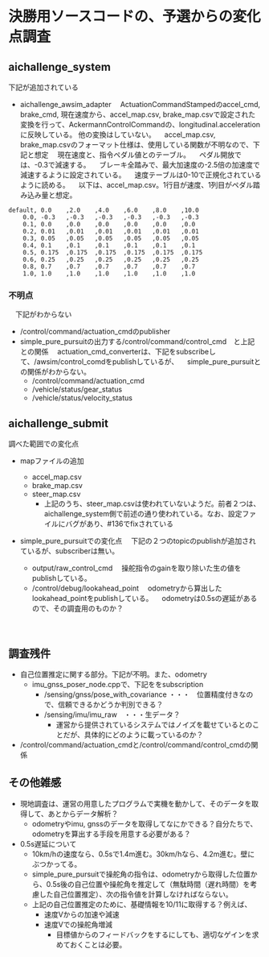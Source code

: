 # 決勝用ソースコードの、予選からの変化点調査

## aichallenge_system
下記が追加されている
- aichallenge_awsim_adapter
　ActuationCommandStampedのaccel_cmd, brake_cmd, 現在速度から、accel_map.csv, brake_map.csvで設定された変換を行って、AckermannControlCommandの、longitudinal.acceleration に反映している。
  他の変換はしていない。
　accel_map.csv, brake_map.csvのフォーマット仕様は、使用している関数が不明なので、下記と想定
　現在速度と、指令ペダル値とのテーブル。
　ペダル開放では、-0.3で減速する。
　ブレーキ全踏みで、最大加速度の-2.5倍の加速度で減速するように設定されている。
　速度テーブルは0-10で正規化されているように読める。
　以下は、accel_map.csv。1行目が速度、1列目がペダル踏み込み量と想定。
~~~
default, 0.0    ,2.0    ,4.0    ,6.0    ,8.0    ,10.0
    0.0, -0.3   ,-0.3   ,-0.3   ,-0.3   ,-0.3   ,-0.3
    0.1, 0.0    ,0.0    ,0.0    ,0.0    ,0.0    ,0.0
    0.2, 0.01   ,0.01   ,0.01   ,0.01   ,0.01   ,0.01
    0.3, 0.05   ,0.05   ,0.05   ,0.05   ,0.05   ,0.05
    0.4, 0.1    ,0.1    ,0.1    ,0.1    ,0.1    ,0.1
    0.5, 0.175  ,0.175  ,0.175  ,0.175  ,0.175  ,0.175
    0.6, 0.25   ,0.25   ,0.25   ,0.25   ,0.25   ,0.25 
    0.8, 0.7    ,0.7    ,0.7    ,0.7    ,0.7    ,0.7 
    1.0, 1.0    ,1.0    ,1.0    ,1.0    ,1.0    ,1.0 
~~~

 ### 不明点
　下記がわからない
- /control/command/actuation_cmdのpublisher
- simple_pure_pursuitの出力する/control/command/control_cmd　と上記との関係
　actuation_cmd_converterは、下記をsubscribeして、/awsim/control_comdをpublishしているが、
　simple_pure_pursuitとの関係がわからない。
   - /control/command/actuation_cmd
   - /vehicle/status/gear_status
   - /vehicle/status/velocity_status


## aichallenge_submit
調べた範囲での変化点
- mapファイルの追加
  - accel_map.csv
  - brake_map.csv
  - steer_map.csv
    - 上記のうち、steer_map.csvは使われていないようだ。前者２つは、aichallenge_system側で前述の通り使われている。なお、設定ファイルにバグがあり、#136でfixされている

- simple_pure_pursuitでの変化点
　下記の２つのtopicのpublishが追加されているが、subscriberは無い。
  - output/raw_control_cmd
 　操舵指令のgainを取り除いた生の値をpublishしている。
  - /control/debug/lookahead_point
 　odometryから算出したlookahead_pointをpublishしている。
 　odometryは0.5sの遅延があるので、その調査用のものか？

　

## 調査残件
- 自己位置推定に関する部分。下記が不明。また、odometry
  - imu_gnss_poser_node.cppで、下記ををsubscription
    - /sensing/gnss/pose_with_covariance ・・・　位置精度付きなので、信頼できるかどうか判別できる？
    - /sensing/imu/imu_raw　・・・生データ？
      - 運営から提供されているシステムではノイズを載せているとのことだが、具体的にどのように載っているのか？
- /control/command/actuation_cmdと/control/command/control_cmdの関係

## その他雑感
- 現地調査は、運営の用意したプログラムで実機を動かして、そのデータを取得して、あとからデータ解析？
  - odometryやimu, gnssのデータを取得してなにかできる？自分たちで、odometryを算出する手段を用意する必要がある？
- 0.5s遅延について
  - 10km/hの速度なら、0.5sで1.4m進む。30km/hなら、4.2m進む。壁にぶつかってる。
  - simple_pure_pursuitで操舵角の指令は、odometryから取得した位置から、0.5s後の自己位置や操舵角を推定して（無駄時間（遅れ時間）を考慮した自己位置推定）、次の指令値を計算しなければならない。
  - 上記の自己位置推定のために、基礎情報を10/11に取得する？例えば、
    - 速度Vからの加速や減速
    - 速度Vでの操舵角増減
      - 目標値からのフィードバックをするにしても、適切なゲインを求めておくことは必要。

